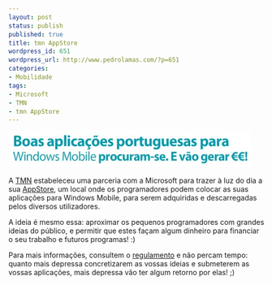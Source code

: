 ```yaml
---
layout: post
status: publish
published: true
title: tmn AppStore
wordpress_id: 651
wordpress_url: http://www.pedrolamas.com/?p=651
categories:
- Mobilidade
tags:
- Microsoft
- TMN
- tmn AppStore
---
```

[![tmn AppStore](/wp-content/uploads/2009/03/tmn-appstore.jpg "tmn AppStore")](http://www.tmn.pt/appstore)

A [TMN](http://www.tmn.pt/) estabeleceu uma parceria com a Microsoft para trazer à luz do dia a sua [AppStore](http://www.tmn.pt/appstore), um local onde os programadores podem colocar as suas aplicações para Windows Mobile, para serem adquiridas e descarregadas pelos diversos utilizadores.

A ideia é mesmo essa: aproximar os pequenos programadores com grandes ideias do público, e permitir que estes façam algum dinheiro para financiar o seu trabalho e futuros programas! :)

Para mais informações, consultem o [regulamento](http://www.tmn.pt/TMN%20Institucional/Minisites/AppStore/regulamento_appstore.pdf) e não percam tempo: quanto mais depressa concretizarem as vossas ideias e submeterem as vossas aplicações, mais depressa vão ter algum retorno por elas! ;)
